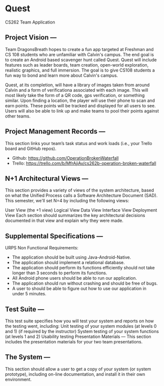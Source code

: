 # Quest
CS262 Team Application

## Project Vision —

Team DragonsBreath hopes to create a fun app targeted at Freshman and CS 108 students who are unfamiliar with Calvin's campus. The end goal is to create an Android based scavenger hunt called Quest. Quest will include features such as leader boards, team creation, open-world exploration, realistic graphics, and full immersion. The goal is to give CS108 students a fun way to bond and learn more about Calvin's campus.

Quest, at its completion, will have a library of images taken from around Calvin and a form of verificationa associated with each image. This will most likely take the form of a QR code, gps verification, or something similar. Upon finding a location, the player will use their phone to scan and earn points. These points will be tracked and displayed for all users to see. Users will also be able to link up and make teams to pool their points against other teams.

## Project Management Records — 

 This section links your team’s task status and work loads (i.e., your Trello board and GitHub repos).

 - Github: https://github.com/OperationBrokenWaterfall
 - Trello: https://trello.com/b/MfrAjiAv/cs262b-operation-broken-waterfall

## N+1 Architectural Views — 
This section provides a variety of views of the system architecture, based on what the Unified Process calls a Software Architecture Document (SAD). This semester, we'll set N=4 by including the following views:

User View (the +1 view)
Logical View
Data View
Interface View
Deployment View
Each section should summarizes the key architectural decisions documented in that view and explain why they were made.

## Supplemental Specifications — 
  URPS Non Functional Requirements:
  - The application should be built using Java-Android-Native.
  - The application should implement a relational database.
  - The application should perform its functions efficiently should not take longer than 3 seconds to perform its functions.
  - All Android phone users should be able to run our application.
  - The application should run without crashing and should be free of bugs.
  - A user to should be able to figure out how to use our application in under 5 minutes.  

## Test Suite — 
This test suite specifies how you will test your system and reports on how the testing went, including: Unit testing of your system modules (at levels 0 and 1) (if required by the instructor) System testing of your system functions (at levels 1 and 2) Usability testing Presentation Materials — This section includes the presentation materials for your two team presentations.

## The System — 
This section should allow a user to get a copy of your system (or system prototype), including on-line documentation, and install it in their own environment.
